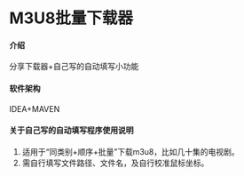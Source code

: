 # M3U8批量下载器

#### 介绍
分享下载器+自己写的自动填写小功能


#### 软件架构
IDEA+MAVEN


#### 关于自己写的自动填写程序使用说明

1.  适用于“同类别+顺序+批量”下载m3u8，比如几十集的电视剧。
2.  需自行填写文件路径、文件名，及自行校准鼠标坐标。
